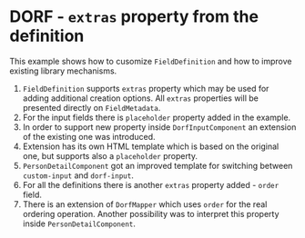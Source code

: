 # DORF - `extras` property from the definition
This example shows how to cusomize `FieldDefinition` and how to improve existing library mechanisms.

1. `FieldDefinition` supports `extras` property which may be used for adding additional creation options. All `extras` properties will be presented directly on `FieldMetadata`.
2. For the input fields there is `placeholder` property added in the example.
3. In order to support new property inside `DorfInputComponent` an extension of the existing one was introduced.
4. Extension has its own HTML template which is based on the original one, but supports also a `placeholder` property.
5. `PersonDetailComponent` got an improved template for switching between `custom-input` and `dorf-input`.
6. For all the definitions there is another `extras` property added - `order` field.
7. There is an extension of `DorfMapper` which uses `order` for the real ordering operation. Another possibility was to interpret this property inside `PersonDetailComponent`.